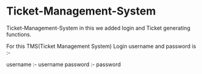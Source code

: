 # Ticket-Management-System
Ticket-Management-System in this we added login and Ticket generating functions.

For this TMS(Ticket Management System) Login username and password is :-

username :- username
password :- password
